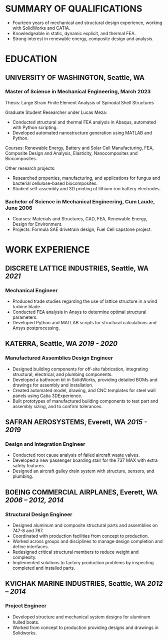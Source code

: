<!--Notes
Include anything in experience that relates to the current direction as the top under each section
-->

# SUMMARY OF QUALIFICATIONS

<!--- Mechanical engineer with the heart of an inventor, a problem solver with the ability to design and build products. Experienced in bringing products from concept through production, with feedback from the customer and supplier throughout the process. -->
- Fourteen years of mechanical and structural design experience, working with SolidWorks and CATIA.
- Knowledgeable in static, dynamic explicit, and thermal FEA.
- Strong interest in renewable energy, composite design and analysis.
<!-- Experienced in R&D through university lab research.-->
<!-- Proficient in Mandarin Chinese, ready to directly engage with overseas partners.-->

# EDUCATION

## UNIVERSITY OF WASHINGTON, Seattle, WA

### Master of Science in Mechanical Engineering, March 2023

Thesis: Large Strain Finite Element Analysis of Spinodal Shell Structures
<!-- Add description of thesis and other research work-->

Graduate Student Researcher under Lucas Meza:

- Conducted structural and thermal FEA analysis in Abaqus, automated with Python scripting.
- Developed automated nanostructure generation using MATLAB and Python.

Courses: Renewable Energy, Battery and Solar Cell Manufacturing, FEA, Composite Design and Analysis, Elasticity, Nanocomposites and Biocomposites.

Other research projects:

- Researched properties, manufacturing, and applications for fungus and bacterial cellulose-based biocomposites.
- Studied self-assembly and 3D printing of lithium-ion battery electrodes.

### Bachelor of Science in Mechanical Engineering, Cum Laude, June 2006

- Courses: Materials and Structures, CAD, FEA, Renewable Energy, Design for Environment.
- Projects: Formula SAE drivetrain design, Fuel Cell capstone project.

# WORK EXPERIENCE

## DISCRETE LATTICE INDUSTRIES, Seattle, WA&#9;*2021*

### Mechanical Engineer
- Produced trade studies regarding the use of lattice structure in a wind turbine blade.
- Conducted FEA analysis in Ansys to determine optimal structural parameters.
- Developed Python and MATLAB scripts for structural calculations and Ansys postprocessing.

## KATERRA, Seattle, WA&#9;*2019 - 2020*

### Manufactured Assemblies Design Engineer

- Designed building components for off-site fabrication, integrating structural, electrical, and plumbing components.
- Developed a bathroom kit in SolidWorks, providing detailed BOMs and drawings for assembly and installation.
- Created automated model, drawing, and CNC templates for steel wall panels using Catia 3DExperience.
- Built prototypes of manufactured building components to test part and assembly sizing, and to confirm tolerances.

## SAFRAN AEROSYSTEMS, Everett, WA&#9;*2015 - 2019*

### Design and Integration Engineer
<!--
Responsible for structural, mechanical, and fluid system designs; worked on detail designs as well as integration of parts and assemblies into the aircraft with minimal interface information. Collaborated across multiple sites in different countries.-->

- Conducted root cause analysis of failed aircraft waste valves.
- Developed a new passenger boarding stair for the 737 MAX with extra safety features.
- Designed an aircraft galley drain system with structure, sensors, and plumbing.
<!-- Coordinated with customers and suppliers.-->

## BOEING COMMERCIAL AIRPLANES, Everett, WA&#9;*2006 – 2012, 2014*

### Structural Design Engineer

- Designed aluminum and composite structural parts and assemblies on 747-8 and 767.
- Coordinated with production facilities from concept to production.
- Worked across groups and disciplines to manage design completion and define interfaces.
- Redesigned critical structural members to reduce weight and complexity.
- Implemented solutions to factory production problems by inspecting completed and installed parts.

## KVICHAK MARINE INDUSTRIES, Seattle, WA&#9;*2012 – 2014*

### Project Engineer

- Developed structure and mechanical system designs for aluminum hulled boats.
- Worked from concept to production providing designs and drawings in Solidworks.

